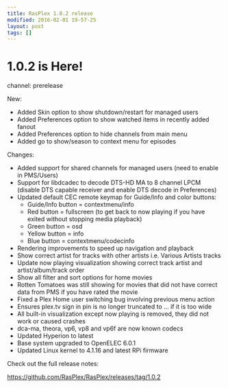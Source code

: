 ```yaml
---
title: RasPlex 1.0.2 release
modified: 2016-02-01 19-57-25
layout: post
tags: []
---
```


# 1.0.2 is Here!

channel: prerelease

New:

- Added Skin option to show shutdown/restart for managed users
- Added Preferences option to show watched items in recently added fanout
- Added Preferences option to hide channels from main menu
- Added go to show/season to context menu for episodes

Changes:

- Added support for shared channels for managed users (need to enable in PMS/Users)
- Support for libdcadec to decode DTS-HD MA to 8 channel LPCM (disable DTS capable receiver and enable DTS decode in Preferences)
- Updated default CEC remote keymap for Guide/Info and color buttons:
  - Guide/Info button = contextmenu/info
  - Red button = fullscreen (to get back to now playing if you have exited without stopping media playback)
  - Green button = osd
  - Yellow button = info
  - Blue button = contextmenu/codecinfo
- Rendering improvements to speed up navigation and playback
- Show correct artist for tracks with other artists i.e. Various Artists tracks
- Update now playing visualization showing correct track artist and artist/album/track order
- Show all filter and sort options for home movies
- Rotten Tomatoes was still showing for movies that did not have correct data from PMS if you have rated the movie
- Fixed a Plex Home user switching bug involving previous menu action
- Ensures plex.tv sign in pin is no longer truncated to ... if it is too wide
- All built-in visualization except now playing is removed, they did not work or caused crashes
- dca-ma, theora, vp6, vp8 and vp6f are now known codecs
- Updated Hyperion to latest
- Base system upgraded to OpenELEC 6.0.1
- Updated Linux kernel to 4.1.16 and latest RPi firmware

Check out the full release notes:

https://github.com/RasPlex/RasPlex/releases/tag/1.0.2
